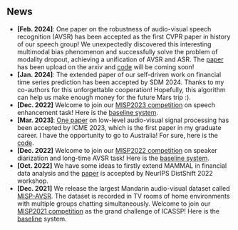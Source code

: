 ## News

- **[Feb. 2024]**: One paper on the robustness of audio-visual speech recognition (AVSR) has been accepted as the first CVPR paper in history of our speech group! We unexpectedly discovered this interesting multimodal bias phenomenon and successfully solve the problem of modality dropout, achieving a unification of AVSR and ASR. The [paper](https://arxiv.org/abs/2403.04245) has been upload on the arxiv and [code](https://github.com/dalision/ModalBiasAVSR) will be coming soon!
- **[Jan. 2024]**: The extended paper of our self-driven work on financial time series prediction has been accepted by SDM 2024. Thanks to my co-authors for this unforgettable cooperation! Hopefully, this algorithm can help us make enough money for the future Mars trip :).
- **[Dec. 2022]** Welcome to join our [MISP2023 competition](https://mispchallenge.github.io/mispchallenge2023/) on speech enhancement task! Here is the [baseline system](https://github.com/mispchallenge/mispchallenge2023).
- **[Mar. 2023]**: [One paper](https://ieeexplore.ieee.org/abstract/document/10219701) on low-level audio-visual signal processing has been accepted by ICME 2023, which is the first paper in my graduate career. I have the opportunity to go to Australia! For sure, here is the [code](https://github.com/mispchallenge/MISP-ICME-AVSR).
- **[Dec. 2022]** Welcome to join our [MISP2022 competition](https://mispchallenge.github.io/mispchallenge2022/) on speaker diarization and long-time AVSR task! Here is the [baseline system](https://github.com/mispchallenge/misp2022_baseline).
- **[Oct. 2022]** We have some ideas to firstly extend MAMMAL in financial data analysis and the [paper](https://openreview.net/pdf?id=uf44d5H1vx) is accepted by NeurIPS DistShift 2022 workshop.
- **[Dec. 2021]**  We release the largest Mandarin audio-visual dataset called [MISP-AVSR](https://www.isca-speech.org/archive/pdfs/interspeech_2022/chen22o_interspeech.pdf).  The dataset is recorded in TV rooms of home environments with multiple  groups chatting simultaneously. Welcome to join our [MISP2021 competition](https://mispchallenge.github.io/) as the grand challenge of ICASSP! Here is the [baseline](https://github.com/mispchallenge/misp2021_baseline) system.